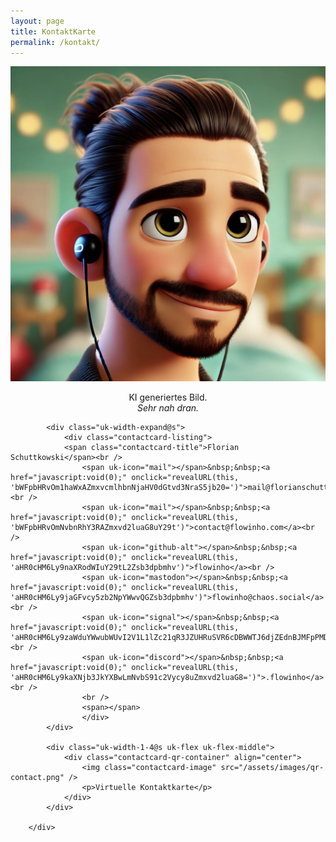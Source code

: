 ```yaml
---
layout: page
title: KontaktKarte
permalink: /kontakt/
---
```


<script>
    function encodeURL(url) {
    return btoa(url);
}

console.log(encodeURL("mailto:mail@florianschuttkowski.com"));
console.log(encodeURL("mailto:contact@flowinho.com"));
console.log(encodeURL("https://github.com/flowinho"));
console.log(encodeURL("https://chaos.social/@flowinho"));
console.log(encodeURL("https://signal.me/#eu/YYsmjGrYPtnITzp0VY2zv6DvpI0ZO03kGV3ErqrMXQ4Xw1_UJtNI8KqaiDswvKQ"));
console.log(encodeURL("https://discordapp.com/users/.flowinho"));

</script>

<div class="contactcard">
    <div uk-grid>
            <div class="uk-width-1-4@s uk-flex uk-flex-middle">
                <div class="contactcard-image-container" align="center">
                    <img class="contactcard-image" src="/assets/images/pixar-me.jpg" />
                    <p>KI generiertes Bild.<br/><em>Sehr nah dran.</em></p>
                </div>
            </div>

            <div class="uk-width-expand@s">
                <div class="contactcard-listing">
                <span class="contactcard-title">Florian Schuttkowski</span><br />
                    <span uk-icon="mail"></span>&nbsp;&nbsp;<a href="javascript:void(0);" onclick="revealURL(this, 'bWFpbHRvOm1haWxAZmxvcmlhbnNjaHV0dGtvd3NraS5jb20=')">mail@florianschuttkowski.com</a><br />
                    <span uk-icon="mail"></span>&nbsp;&nbsp;<a href="javascript:void(0);" onclick="revealURL(this, 'bWFpbHRvOmNvbnRhY3RAZmxvd2luaG8uY29t')">contact@flowinho.com</a><br />
                    <span uk-icon="github-alt"></span>&nbsp;&nbsp;<a href="javascript:void(0);" onclick="revealURL(this, 'aHR0cHM6Ly9naXRodWIuY29tL2Zsb3dpbmhv')">flowinho</a><br />
                    <span uk-icon="mastodon"></span>&nbsp;&nbsp;<a href="javascript:void(0);" onclick="revealURL(this, 'aHR0cHM6Ly9jaGFvcy5zb2NpYWwvQGZsb3dpbmhv')">flowinho@chaos.social</a><br />
                    <span uk-icon="signal"></span>&nbsp;&nbsp;<a href="javascript:void(0);" onclick="revealURL(this, 'aHR0cHM6Ly9zaWduYWwubWUvI2V1L1lZc21qR3JZUHRuSVR6cDBWWTJ6djZEdnBJMFpPMDNrR1YzRXJxck1YUTRYdzFfVUp0Tkk4S3FhaURzd3ZLUQ==')">flowinho.42</a><br />
                    <span uk-icon="discord"></span>&nbsp;&nbsp;<a href="javascript:void(0);" onclick="revealURL(this, 'aHR0cHM6Ly9kaXNjb3JkYXBwLmNvbS91c2Vycy8uZmxvd2luaG8=')">.flowinho</a><br />
                    <br />
                    <span></span>
                    </div>
            </div>

            <div class="uk-width-1-4@s uk-flex uk-flex-middle">
                <div class="contactcard-qr-container" align="center">
                    <img class="contactcard-image" src="/assets/images/qr-contact.png" />
                    <p>Virtuelle Kontaktkarte</p>
                </div>
            </div>

        </div>
</div>
